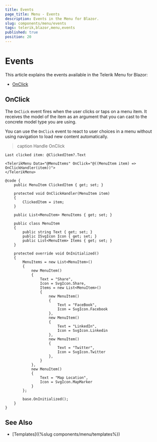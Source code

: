```yaml
---
title: Events
page_title: Menu - Events
description: Events in the Menu for Blazor.
slug: components/menu/events
tags: telerik,blazor,menu,events
published: true
position: 20
---
```


# Events

This article explains the events available in the Telerik Menu for Blazor:

* [OnClick](#onclick)

## OnClick

The `OnClick` event fires when the user clicks or taps on a menu item. It receives the model of the item as an argument that you can cast to the concrete model type you are using.

You can use the `OnClick` event to react to user choices in a menu without using navigation to load new content automatically.

>caption Handle OnClick

````CSHTML
Last clicked item: @ClickedItem?.Text

<TelerikMenu Data="@MenuItems" OnClick="@((MenuItem item) => OnClickHandler(item))">
</TelerikMenu>

@code {
    public MenuItem ClickedItem { get; set; }

    protected void OnClickHandler(MenuItem item)
    {
        ClickedItem = item;
    }

    public List<MenuItem> MenuItems { get; set; }

    public class MenuItem
    {
        public string Text { get; set; }
        public ISvgIcon Icon { get; set; }
        public List<MenuItem> Items { get; set; }
    }

    protected override void OnInitialized()
    {
        MenuItems = new List<MenuItem>()
        {
            new MenuItem()
            {
                Text = "Share",
                Icon = SvgIcon.Share,
                Items = new List<MenuItem>()
                {
                    new MenuItem()
                    {
                        Text = "FaceBook",
                        Icon = SvgIcon.Facebook
                    },
                    new MenuItem()
                    {
                        Text = "LinkedIn",
                        Icon = SvgIcon.Linkedin
                    },
                    new MenuItem()
                    {
                        Text = "Twitter",
                        Icon = SvgIcon.Twitter
                    },
                }
            },
            new MenuItem()
            {
                Text = "Map Location",
                Icon = SvgIcon.MapMarker
            }
        };

        base.OnInitialized();
    }
}
````


## See Also

* [Templates]({%slug components/menu/templates%})
